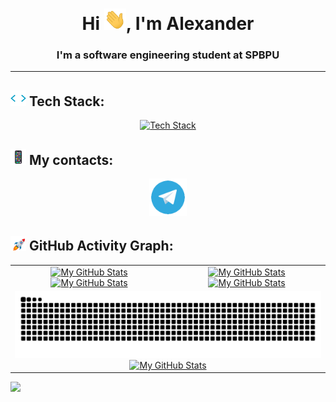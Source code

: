 <h1 align="center">Hi <img src="files/icons/Hi.gif" width="35" alt="Hi">, I'm Alexander</h1>
<h3 align="center">I'm a software engineering student at SPBPU</h3>
<hr>

## <img src="files/icons/code.gif" width="25" alt="Tech Stack"> Tech Stack:

<p align="center">
  <a href="https://skillicons.dev">
    <img src="https://skillicons.dev/icons?i=java,cpp,css,html,postgres,docker,git" alt="Tech Stack">
  </a>
</p>

## <img src="files/icons/iPhone.gif" width="25" alt="My contacts"> My contacts:

<p align="center">
  <a href="https://t.me/ya_alexxx">
    <img src="files/icons/telegram_logo.gif" width="60" alt="My contacts">
  </a>
</p>

## <img src="files/icons/rocket.gif" width="25" alt="My GitHub Stats"> GitHub Activity Graph:

<table>
  <tr>
    <td align="center"><a href="https://github.com/Alexxx2k#gh-light-mode-only"><img src="https://github-readme-stats.vercel.app/api?username=Alexxx2k&show_icons=true&theme=default#gh-light-mode-only" alt="My GitHub Stats"></a><a href="https://github.com/Alexxx2k#gh-dark-mode-only"><img src="https://github-readme-stats.vercel.app/api?username=Alexxx2k&show_icons=true&theme=city_lights#gh-dark-mode-only" alt="My GitHub Stats"></a></td>
    <td rowspan="2" align="center"><a href="https://github.com/Alexxx2k#gh-light-mode-only"><img src="https://github-readme-stats.vercel.app/api/top-langs/?username=Alexxx2k&theme=default&langs_count=8#gh-light-mode-only" alt="My GitHub Stats"></a><a href="https://github.com/Alexxx2k#gh-dark-mode-only"><img src="https://github-readme-stats.vercel.app/api/top-langs/?username=Alexxx2k&theme=city_lights&langs_count=8#gh-dark-mode-only" alt="My GitHub Stats"></a></td>
  </tr>
  <tr></tr>
  <tr>
    <td colspan="2" align="center"><a href="https://github.com/Alexxx2k#gh-light-mode-only"><img src="https://raw.githubusercontent.com/Alexxx2k/Alexxx2k/output/github-contribution-grid-snake-default.svg#gh-light-mode-only" alt="My GitHub Stats"></a><a href="https://github.com/Alexxx2k#gh-dark-mode-only"><img src="https://raw.githubusercontent.com/Alexxx2k/Alexxx2k/output/snake.svg#gh-dark-mode-only" alt="My GitHub Stats"></a></td>
    </tr>
</table>

<img src="files/icons/pixelcat.gif">

